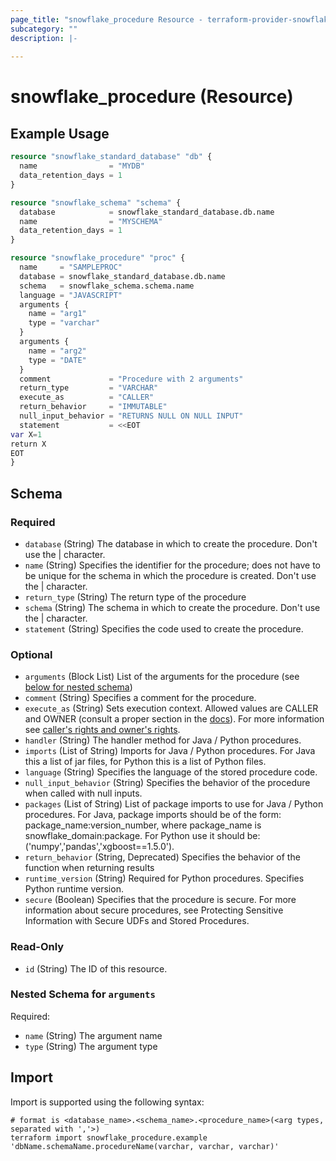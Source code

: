 ```yaml
---
page_title: "snowflake_procedure Resource - terraform-provider-snowflake"
subcategory: ""
description: |-
  
---
```


# snowflake_procedure (Resource)



## Example Usage

```terraform
resource "snowflake_standard_database" "db" {
  name                = "MYDB"
  data_retention_days = 1
}

resource "snowflake_schema" "schema" {
  database            = snowflake_standard_database.db.name
  name                = "MYSCHEMA"
  data_retention_days = 1
}

resource "snowflake_procedure" "proc" {
  name     = "SAMPLEPROC"
  database = snowflake_standard_database.db.name
  schema   = snowflake_schema.schema.name
  language = "JAVASCRIPT"
  arguments {
    name = "arg1"
    type = "varchar"
  }
  arguments {
    name = "arg2"
    type = "DATE"
  }
  comment             = "Procedure with 2 arguments"
  return_type         = "VARCHAR"
  execute_as          = "CALLER"
  return_behavior     = "IMMUTABLE"
  null_input_behavior = "RETURNS NULL ON NULL INPUT"
  statement           = <<EOT
var X=1
return X
EOT
}
```

<!-- schema generated by tfplugindocs -->
## Schema

### Required

- `database` (String) The database in which to create the procedure. Don't use the | character.
- `name` (String) Specifies the identifier for the procedure; does not have to be unique for the schema in which the procedure is created. Don't use the | character.
- `return_type` (String) The return type of the procedure
- `schema` (String) The schema in which to create the procedure. Don't use the | character.
- `statement` (String) Specifies the code used to create the procedure.

### Optional

- `arguments` (Block List) List of the arguments for the procedure (see [below for nested schema](#nestedblock--arguments))
- `comment` (String) Specifies a comment for the procedure.
- `execute_as` (String) Sets execution context. Allowed values are CALLER and OWNER (consult a proper section in the [docs](https://docs.snowflake.com/en/sql-reference/sql/create-procedure#id1)). For more information see [caller's rights and owner's rights](https://docs.snowflake.com/en/developer-guide/stored-procedure/stored-procedures-rights).
- `handler` (String) The handler method for Java / Python procedures.
- `imports` (List of String) Imports for Java / Python procedures. For Java this a list of jar files, for Python this is a list of Python files.
- `language` (String) Specifies the language of the stored procedure code.
- `null_input_behavior` (String) Specifies the behavior of the procedure when called with null inputs.
- `packages` (List of String) List of package imports to use for Java / Python procedures. For Java, package imports should be of the form: package_name:version_number, where package_name is snowflake_domain:package. For Python use it should be: ('numpy','pandas','xgboost==1.5.0').
- `return_behavior` (String, Deprecated) Specifies the behavior of the function when returning results
- `runtime_version` (String) Required for Python procedures. Specifies Python runtime version.
- `secure` (Boolean) Specifies that the procedure is secure. For more information about secure procedures, see Protecting Sensitive Information with Secure UDFs and Stored Procedures.

### Read-Only

- `id` (String) The ID of this resource.

<a id="nestedblock--arguments"></a>
### Nested Schema for `arguments`

Required:

- `name` (String) The argument name
- `type` (String) The argument type

## Import

Import is supported using the following syntax:

```shell
# format is <database_name>.<schema_name>.<procedure_name>(<arg types, separated with ','>)
terraform import snowflake_procedure.example 'dbName.schemaName.procedureName(varchar, varchar, varchar)'
```
